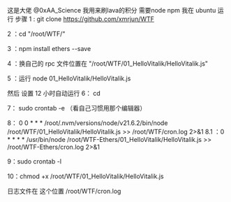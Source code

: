 这是大佬  @0xAA_Science 
我用来刷lava的积分 
需要node  npm  我在 ubuntu 运行
步骤 1 : git clone https://github.com/xmrjun/WTF

2 ：cd  "/root/WTF/"

3 ：npm install ethers --save 

4 ：换自己的 rpc 文件位置在 "/root/WTF/01_HelloVitalik/HelloVitalik.js"

5 ：运行 node 01_HelloVitalik/HelloVitalik.js  

然后 设置 12 小时自动运行 
6： cd

7： sudo crontab -e （看自己习惯用那个编辑器）

8： 0 0 * * * /root/.nvm/versions/node/v21.6.2/bin/node /root/WTF/01_HelloVitalik/HelloVitalik.js >> /root/WTF/cron.log 2>&1
8.1 ：0 * * * * /usr/bin/node /root/WTF-Ethers/01_HelloVitalik/HelloVitalik.js >> /root/WTF-Ethers/cron.log 2>&1

9：sudo crontab -l

10：chmod +x /root/WTF/01_HelloVitalik/HelloVitalik.js

日志文件在 这个位置  /root/WTF/cron.log

